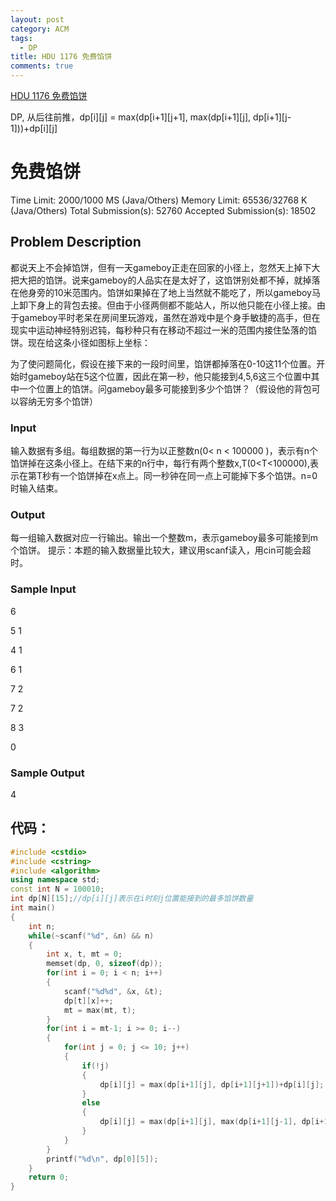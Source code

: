 ```yaml
---
layout: post
category: ACM
tags:
  - DP
title: HDU 1176 免费馅饼
comments: true
---
```


[HDU 1176 免费馅饼](http://acm.hdu.edu.cn/showproblem.php?pid=1176)

DP, 从后往前推，dp[i][j] = max(dp[i+1][j+1], max(dp[i+1][j], dp[i+1][j-1]))+dp[i][j]

<!--more-->

# 免费馅饼

Time Limit: 2000/1000 MS (Java/Others)    Memory Limit: 65536/32768 K (Java/Others)
Total Submission(s): 52760    Accepted Submission(s): 18502


## Problem Description
都说天上不会掉馅饼，但有一天gameboy正走在回家的小径上，忽然天上掉下大把大把的馅饼。说来gameboy的人品实在是太好了，这馅饼别处都不掉，就掉落在他身旁的10米范围内。馅饼如果掉在了地上当然就不能吃了，所以gameboy马上卸下身上的背包去接。但由于小径两侧都不能站人，所以他只能在小径上接。由于gameboy平时老呆在房间里玩游戏，虽然在游戏中是个身手敏捷的高手，但在现实中运动神经特别迟钝，每秒种只有在移动不超过一米的范围内接住坠落的馅饼。现在给这条小径如图标上坐标：


为了使问题简化，假设在接下来的一段时间里，馅饼都掉落在0-10这11个位置。开始时gameboy站在5这个位置，因此在第一秒，他只能接到4,5,6这三个位置中其中一个位置上的馅饼。问gameboy最多可能接到多少个馅饼？（假设他的背包可以容纳无穷多个馅饼）
 

### Input
输入数据有多组。每组数据的第一行为以正整数n(0< n < 100000 )，表示有n个馅饼掉在这条小径上。在结下来的n行中，每行有两个整数x,T(0<T<100000),表示在第T秒有一个馅饼掉在x点上。同一秒钟在同一点上可能掉下多个馅饼。n=0时输入结束。
 

### Output
每一组输入数据对应一行输出。输出一个整数m，表示gameboy最多可能接到m个馅饼。
提示：本题的输入数据量比较大，建议用scanf读入，用cin可能会超时。

 

### Sample Input
6

5 1

4 1

6 1

7 2

7 2

8 3

0
 

### Sample Output
4
 


## 代码：
```c++
#include <cstdio>
#include <cstring>
#include <algorithm>
using namespace std;
const int N = 100010;
int dp[N][15];//dp[i][j]表示在i时刻j位置能接到的最多馅饼数量
int main()
{
	int n;
	while(~scanf("%d", &n) && n)
	{
		int x, t, mt = 0;
		memset(dp, 0, sizeof(dp));
		for(int i = 0; i < n; i++)
		{
			scanf("%d%d", &x, &t);
			dp[t][x]++;
			mt = max(mt, t);
		}
		for(int i = mt-1; i >= 0; i--)
		{
			for(int j = 0; j <= 10; j++)
			{
				if(!j)
				{
					dp[i][j] = max(dp[i+1][j], dp[i+1][j+1])+dp[i][j];
				}
				else
				{
					dp[i][j] = max(dp[i+1][j], max(dp[i+1][j-1], dp[i+1][j+1]))+dp[i][j];
				}
			}
		}
		printf("%d\n", dp[0][5]);
	}
	return 0;
}
```
